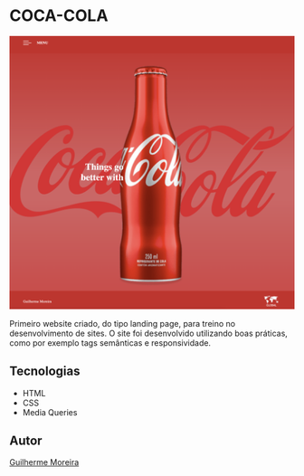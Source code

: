 # COCA-COLA
![](./preview.png)

Primeiro website criado, do tipo landing page, para treino no desenvolvimento de sites.
O site foi desenvolvido utilizando boas práticas, como por exemplo tags semânticas e responsividade.

## Tecnologias
* HTML
* CSS
* Media Queries

## Autor
[Guilherme Moreira](https://www.linkedin.com/in/guilherme-moreira-08a8b8348/)
